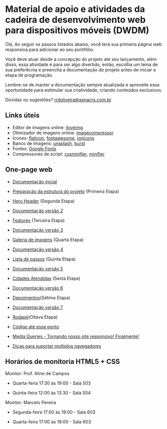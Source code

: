 # Material de apoio e atividades da cadeira de desenvolvimento web para dispositivos móveis (DWDM)

Olá, 
Ao seguir os passos listados abaixo, você terá sua primeira página web responsiva para adicionar ao seu portifólio.

Você deve atuar desde a concepção do projeto até seu lançamento, além disso, essa atividade é para ser algo divertido, então, escolha um tema de sua preferêcnia e preencha a documentação do projeto antes de iniciar a etapa de programação. 

Lembre-se de manter a documentação sempre atualizada e aproveite essa oportunidade para estimular sua criatividade, criando conteúdos exclusivos.

Dúvidas ou sugestões? rrdoliveira@senacrs.com.br

## Links úteis
  - Editor de imagens online: [iloveimg](https://www.iloveimg.com/)
  - Otimizador de imagens online: [imagecompressor](https://imagecompressor.com/)
  - Ícones: [flaticon](https://www.flaticon.com/), [fontawesome](https://fontawesome.com/), [ionicons](https://ionicons.com/)
  - Banco de Imagens: [unsplash](https://unsplash.com/), [burst](https://pt.shopify.com/burst/imagens-sem-direitos-autorais)
  - Fontes: [Google Fonts](https://fonts.google.com/)
  - Compressores de script: [cssminifier](https://cssminifier.com/), [minifier](https://www.minifier.org/)

## One-page web

  - [Documentação inicial](https://github.com/romuloreis/DWDM/blob/master/documento%201.md) 
  - [Preparação da estrutura do projeto](https://github.com/romuloreis/DWDM/blob/master/primeira-etapa.md) (Primeira Etapa)
  - [Hero Header](https://github.com/romuloreis/DWDM/blob/master/segunda-etapa.md) (Segunda Etapa)
  - [Documentação versão 2](https://github.com/romuloreis/DWDM/blob/master/documento%202.md)
  - [Features](https://github.com/romuloreis/DWDM/blob/master/terceira-etapa.md) (Terceira Etapa)
  - [Documentação versão 3](https://github.com/romuloreis/DWDM/blob/master/documento%203.md)
  - [Galeria de imagens](https://github.com/romuloreis/DWDM/blob/master/quarta-etapa.md) (Quarta Etapa)
  - [Documentação versão 4](https://github.com/romuloreis/DWDM/blob/master/documento%204.md)
  - [Lista de passos](https://github.com/romuloreis/DWDM/blob/master/quinta-etapa.md) (Quinta Etapa)
  - [Documentação versão 5](https://github.com/romuloreis/DWDM/blob/master/documento%205.md)
  - [Cidades Atendidas](https://github.com/romuloreis/DWDM/blob/master/sexta-etapa.md) (Sexta Etapa)
  - [Documentação versão 6](https://github.com/romuloreis/DWDM/blob/master/documento%206.md)
  - [Depoimentos](https://github.com/romuloreis/DWDM/blob/master/setima-etapa.md)(Sétima Etapa)
  - [Documentação versão 7](https://github.com/romuloreis/DWDM/blob/master/documento%207.md)
  - [Rodapé](https://github.com/romuloreis/DWDM/blob/master/oitava-etapa.md)(Oitava Etapa)
  
  - [Código até esse ponto](https://github.com/romuloreis/DWDM/blob/master/assets/projetonoprato-footer.rar)
  
  - [Media Queries - Tornando nosso site responsivo! Finalmente!](https://github.com/romuloreis/DWDM/blob/master/mediaqueries.md)
  
  - [Dicas para suportar multiplos navegadores](https://github.com/romuloreis/DWDM/blob/master/dicas_navegadores.md)

## Horários de monitoria HTML5 + CSS

Monitor: Prof. Aline de Campos

  - Quarta-feira 17:30 às 19:00 - Sala 503
  
  - Quinta-feira 12:00 às 13:30 - Sala 504
  
  
  Monitor: Marcelo Pereira

  - Segunda-feira 17:00 às 19:00 - Sala 603
  
  - Quarta-feira 17:00 às 19:00 - Sala 603


